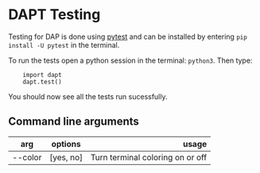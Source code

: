 # DAPT Testing

Testing for DAP is done using [pytest](pytest.org) and can be installed by entering `pip install -U pytest` in the terminal.  

To run the tests open a python session in the terminal: `python3`.  Then type:
```
	import dapt
	dapt.test()
```

You should now see all the tests run sucessfully.

## Command line arguments
| arg | options | usage |
| ---- |:----:| ----:|
| --color | [yes, no] | Turn terminal coloring on or off |

